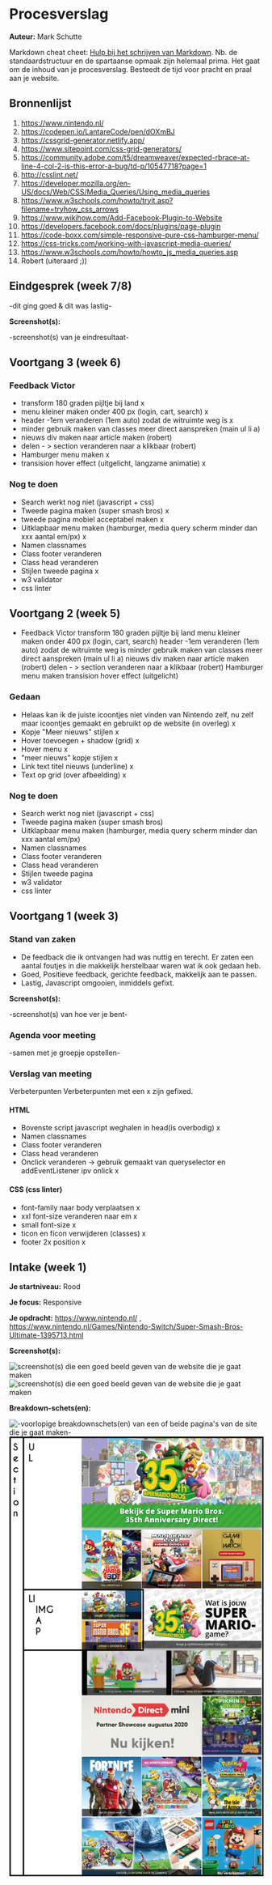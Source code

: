 # Procesverslag
**Auteur:** Mark Schutte

Markdown cheat cheet: [Hulp bij het schrijven van Markdown](https://github.com/adam-p/markdown-here/wiki/Markdown-Cheatsheet). Nb. de standaardstructuur en de spartaanse opmaak zijn helemaal prima. Het gaat om de inhoud van je procesverslag. Besteedt de tijd voor pracht en praal aan je website.



## Bronnenlijst
1. https://www.nintendo.nl/
2. https://codepen.io/LantareCode/pen/dOXmBJ
3. https://cssgrid-generator.netlify.app/
4. https://www.sitepoint.com/css-grid-generators/ 
5. https://community.adobe.com/t5/dreamweaver/expected-rbrace-at-line-4-col-2-is-this-error-a-bug/td-p/10547718?page=1
6. http://csslint.net/
7. https://developer.mozilla.org/en-US/docs/Web/CSS/Media_Queries/Using_media_queries
8. https://www.w3schools.com/howto/tryit.asp?filename=tryhow_css_arrows
9. https://www.wikihow.com/Add-Facebook-Plugin-to-Website
10. https://developers.facebook.com/docs/plugins/page-plugin
11. https://code-boxx.com/simple-responsive-pure-css-hamburger-menu/
12. https://css-tricks.com/working-with-javascript-media-queries/
13. https://www.w3schools.com/howto/howto_js_media_queries.asp
14. Robert (uiteraard ;))

## Eindgesprek (week 7/8)

-dit ging goed & dit was lastig-

**Screenshot(s):**

-screenshot(s) van je eindresultaat-



## Voortgang 3 (week 6)
### Feedback Victor
- transform 180 graden pijltje bij land x
- menu kleiner maken onder 400 px (login, cart, search) x
- header -1em veranderen (1em auto) zodat de witruimte weg is x
- minder gebruik maken van classes meer direct aanspreken (main ul li a)
- nieuws div maken naar article maken (robert)
- delen - > section veranderen naar a klikbaar (robert)
- Hamburger menu maken x
- transision hover effect (uitgelicht, langzame animatie) x


### Nog te doen
- Search werkt nog niet (javascript + css)
- Tweede pagina maken (super smash bros) x
- tweede pagina mobiel acceptabel maken x
- Uitklapbaar menu maken (hamburger, media query scherm minder dan xxx aantal em/px) x
- Namen classnames
- Class footer veranderen
- Class head veranderen
- Stijlen tweede pagina x
- w3 validator
- css linter



## Voortgang 2 (week 5)
- Feedback Victor
transform 180 graden pijltje bij land
menu kleiner maken onder 400 px (login, cart, search)
header -1em veranderen (1em auto) zodat de witruimte weg is
minder gebruik maken van classes meer direct aanspreken (main ul li a)
nieuws div maken naar article maken (robert)
delen - > section veranderen naar a klikbaar (robert)
Hamburger menu maken
transision hover effect (uitgelicht) 


### Gedaan
- Helaas kan ik de juiste icoontjes niet vinden van Nintendo zelf, nu zelf maar icoontjes gemaakt en gebruikt op de website (in overleg) x
- Kopje "Meer nieuws" stijlen x
- Hover toevoegen + shadow (grid) x
- Hover menu x
- "meer nieuws" kopje stijlen x
- Link text titel nieuws (underline) x
- Text op grid (over afbeelding) x

### Nog te doen
- Search werkt nog niet (javascript + css)
- Tweede pagina maken (super smash bros)
- Uitklapbaar menu maken (hamburger, media query scherm minder dan xxx aantal em/px)
- Namen classnames
- Class footer veranderen
- Class head veranderen
- Stijlen tweede pagina
- w3 validator
- css linter

## Voortgang 1 (week 3)

### Stand van zaken

- De feedback die ik ontvangen had was nuttig en terecht. Er zaten een aantal foutjes in die makkelijk herstelbaar waren wat ik ook gedaan heb.
- Goed, Positieve feedback, gerichte feedback, makkelijk aan te passen. 
- Lastig, Javascript omgooien, inmiddels gefixt.


**Screenshot(s):**

-screenshot(s) van hoe ver je bent-

### Agenda voor meeting

-samen met je groepje opstellen-

### Verslag van meeting

Verbeterpunten
Verbeterpunten met een x zijn gefixed.
#### HTML
* Bovenste script javascript weghalen in head(is overbodig) x
* Namen classnames
* Class footer veranderen
* Class head veranderen
* Onclick veranderen -> gebruik gemaakt van queryselector en addEventListener ipv onlick x

#### CSS (css linter)
* font-family naar body verplaatsen x
* xxl font-size veranderen naar em x
* small font-size x
* ticon en ficon verwijderen  (classes) x
* footer 2x position x

## Intake (week 1)

**Je startniveau:** Rood

**Je focus:** Responsive

**Je opdracht:** https://www.nintendo.nl/ , https://www.nintendo.nl/Games/Nintendo-Switch/Super-Smash-Bros-Ultimate-1395713.html

**Screenshot(s):**

![screenshot(s) die een goed beeld geven van de website die je gaat maken](Extra/nintendo.png)
![screenshot(s) die een goed beeld geven van de website die je gaat maken](Extra/nintendogame.png)

**Breakdown-schets(en):**

![-voorlopige breakdownschets(en) van een of beide pagina's van de site die je gaat maken-](Extra/nintendobreakdown.png)
![-voorlopige breakdownschets(en) van een of beide pagina's van de site die je gaat maken-](Extra/nintendobreakdownsection.png)